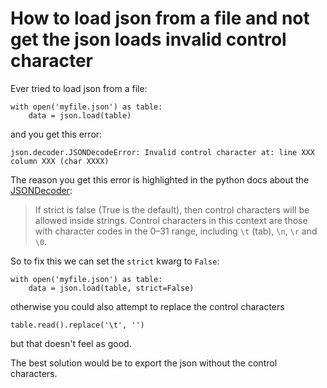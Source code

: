 # How to load json from a file and not get the json loads invalid control character

Ever tried to load json from a file:

    with open('myfile.json') as table:
        data = json.load(table)

and you get this error:

    json.decoder.JSONDecodeError: Invalid control character at: line XXX column XXX (char XXXX)

The reason you get this error is highlighted in the python docs about the [JSONDecoder](https://docs.python.org/3/library/json.html#encoders-and-decoders):

> If strict is false (True is the default), then control characters will be allowed inside strings. Control characters in this context are those with character codes in the 0–31 range, including `\t` (tab), `\n`, `\r` and `\0`.

So to fix this we can set the `strict` kwarg to `False`:

    with open('myfile.json') as table:
        data = json.load(table, strict=False)

otherwise you could also attempt to replace the control characters

    table.read().replace('\t', '')

but that doesn't feel as good.

The best solution would be to export the json without the control characters.
